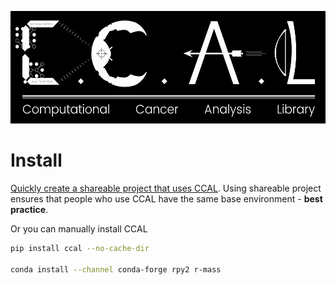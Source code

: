 <p align='center'>
  <img src='media/ccal_logo.png' height=180 />
</p>

# Install

[Quickly create a shareable project that uses CCAL](https://spro.io/creating_project_from_template/#example). Using shareable project ensures that people who use CCAL have the same base environment - **best practice**.

Or you can manually install CCAL

```sh
pip install ccal --no-cache-dir

conda install --channel conda-forge rpy2 r-mass
```
